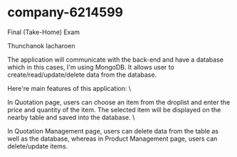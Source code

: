 # company-6214599
Final (Take-Home) Exam

Thunchanok Iacharoen

The application will communicate with the back-end and have a database which in this cases, I'm using MongoDB. 
It allows user to create/read/update/delete data from the database.

Here're main features of this application: \

In Quotation page, users can choose an item from the droplist and enter the price and quantity of the item. 
The selected item will be displayed on the nearby table and saved into the database. \

In Quotation Management page, users can delete data from the table as well as the database, whereas in Product Management page, users can delete/update items.
